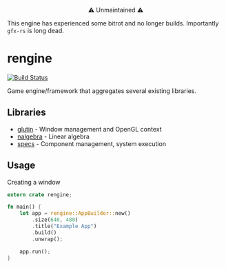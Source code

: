 <p style="text-align: center;">
⚠ Unmaintained ⚠
</p>

This engine has experienced some bitrot and no longer builds. Importantly `gfx-rs` is long dead.

# rengine

[![Build Status](https://travis-ci.org/vangroan/rengine.svg?branch=master)](https://travis-ci.org/vangroan/rengine)

Game engine/framework that aggregates several existing libraries.

## Libraries

* [glutin](https://github.com/tomaka/glutin) - Window management and OpenGL context
* [nalgebra](https://github.com/rustsim/nalgebra) - Linear algebra
* [specs](https://github.com/slide-rs/specs) - Component management, system execution

## Usage

Creating a window

```rust
extern crate rengine;

fn main() {
    let app = rengine::AppBuilder::new()
        .size(640, 480)
        .title("Example App")
        .build()
        .unwrap();

    app.run();
}
```
